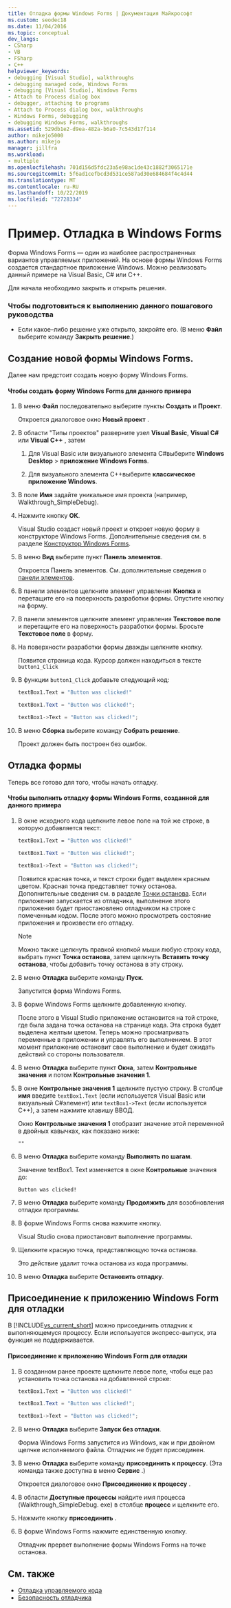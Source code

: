 ```yaml
---
title: Отладка формы Windows Forms | Документация Майкрософт
ms.custom: seodec18
ms.date: 11/04/2016
ms.topic: conceptual
dev_langs:
- CSharp
- VB
- FSharp
- C++
helpviewer_keywords:
- debugging [Visual Studio], walkthroughs
- debugging managed code, Windows Forms
- debugging [Visual Studio], Windows Forms
- Attach to Process dialog box
- debugger, attaching to programs
- Attach to Process dialog box, walkthroughs
- Windows Forms, debugging
- debugging Windows Forms, walkthroughs
ms.assetid: 529db1e2-d9ea-482a-b6a0-7c543d17f114
author: mikejo5000
ms.author: mikejo
manager: jillfra
ms.workload:
- multiple
ms.openlocfilehash: 701d156d5fdc23a5e98ac1de43c1882f3065171e
ms.sourcegitcommit: 5f6ad1cefbcd3d531ce587ad30e684684f4c4d44
ms.translationtype: MT
ms.contentlocale: ru-RU
ms.lasthandoff: 10/22/2019
ms.locfileid: "72728334"
---
```

# <a name="walkthrough-debugging-a-windows-form"></a>Пример. Отладка в Windows Forms
Форма Windows Forms — один из наиболее распространенных вариантов управляемых приложений. На основе формы Windows Forms создается стандартное приложение Windows. Можно реализовать данный примере на Visual Basic, C# или C++.

 Для начала необходимо закрыть и открыть решения.

### <a name="to-prepare-for-this-walkthrough"></a>Чтобы подготовиться к выполнению данного пошагового руководства

- Если какое–либо решение уже открыто, закройте его. (В меню **Файл** выберите команду **Закрыть решение**.)

## <a name="create-a-new-windows-form"></a>Создание новой формы Windows Forms.
 Далее нам предстоит создать новую форму Windows Forms.

#### <a name="to-create-the-windows-form-for-this-walkthrough"></a>Чтобы создать форму Windows Forms для данного примера

1. В меню **Файл** последовательно выберите пункты **Создать** и **Проект**.

     Откроется диалоговое окно **Новый проект** .

2. В области "Типы проектов" разверните узел **Visual Basic**, **Visual C#** или **Visual C++** , затем

    1. Для Visual Basic или визуального элемента C#выберите **Windows Desktop**  > **приложение Windows Forms**.

    2. Для визуального элемента C++выберите **классическое приложение Windows**.

3. В поле **Имя** задайте уникальное имя проекта (например, Walkthrough_SimpleDebug).

4. Нажмите кнопку **ОК**.

     Visual Studio создаст новый проект и откроет новую форму в конструкторе Windows Forms. Дополнительные сведения см. в разделе [Конструктор Windows Forms](/previous-versions/visualstudio/visual-studio-2010/e06hs424\(v\=vs.100\)).

5. В меню **Вид** выберите пункт **Панель элементов**.

     Откроется Панель элементов. См. дополнительные сведения о [панели элементов](../ide/reference/toolbox.md).

6. В панели элементов щелкните элемент управления **Кнопка** и перетащите его на поверхность разработки формы. Опустите кнопку на форму.

7. В панели элементов щелкните элемент управления **Текстовое поле** и перетащите его на поверхность разработки формы. Бросьте **Текстовое поле** в форму.

8. На поверхности разработки формы дважды щелкните кнопку.

     Появится страница кода. Курсор должен находиться в тексте `button1_Click`

10. В функции `button1_Click` добавьте следующий код:

    ```vb
    textBox1.Text = "Button was clicked!"
    ```

    ```csharp
    textBox1.Text = "Button was clicked!";
    ```

    ```cpp
    textBox1->Text = "Button was clicked!";
    ```

11. В меню **Сборка** выберите команду **Собрать решение**.

     Проект должен быть построен без ошибок.

## <a name="debug-your-form"></a>Отладка формы
 Теперь все готово для того, чтобы начать отладку.

#### <a name="to-debug-the-windows-form-created-for-this-walkthrough"></a>Чтобы выполнить отладку формы Windows Forms, созданной для данного примера

1. В окне исходного кода щелкните левое поле на той же строке, в которую добавляется текст:

     ```vb
    textBox1.Text = "Button was clicked!"
    ```

    ```csharp
    textBox1.Text = "Button was clicked!";
    ```

    ```cpp
    textBox1->Text = "Button was clicked!";
    ```

     Появится красная точка, и текст строки будет выделен красным цветом. Красная точка представляет точку останова. Дополнительные сведения см. в разделе [Точки останова](https://msdn.microsoft.com/fe4eedc1-71aa-4928-962f-0912c334d583). Если приложение запускается из отладчика, выполнение этого приложения будет приостановлено отладчиком на строке с помеченным кодом. После этого можно просмотреть состояние приложения и произвести его отладку.

    > [!NOTE]
    > Можно также щелкнуть правкой кнопкой мыши любую строку кода, выбрать пункт **Точка останова**, затем щелкнуть **Вставить точку останова**, чтобы добавить точку останова в эту строку.

2. В меню **Отладка** выберите команду **Пуск**.

     Запустится форма Windows Forms.

3. В форме Windows Forms щелкните добавленную кнопку.

     После этого в Visual Studio приложение остановится на той строке, где была задана точка останова на странице кода. Эта строка будет выделена желтым цветом. Теперь можно просматривать переменные в приложении и управлять его выполнением. В этот момент приложение остановит свое выполнение и будет ожидать действий со стороны пользователя.

4. В меню **Отладка** выберите пункт **Окна**, затем **Контрольные значения** и потом **Контрольные значения 1**.

5. В окне **Контрольные значения 1** щелкните пустую строку. В столбце **имя** введите `textBox1.Text` (если используется Visual Basic или визуальный C#элемент) или `textBox1->Text` (если используется C++), а затем нажмите клавишу ВВОД.

     Окно **Контрольные значения 1** отобразит значение этой переменной в двойных кавычках, как показано ниже:

    `""`

6. В меню **Отладка** выберите команду **Выполнять по шагам**.

     Значение textBox1. Text изменяется в окне **Контрольные** значения до:

    `Button was clicked!`

7. В меню **Отладка** выберите команду **Продолжить** для возобновления отладки программы.

8. В форме Windows Forms снова нажмите кнопку.

     Visual Studio снова приостановит выполнение программы.

9. Щелкните красную точка, представляющую точка останова.

     Это действие удалит точка останова из кода программы.

10. В меню **Отладка** выберите **Остановить отладку**.

## <a name="attach-to-your-windows-form-application-for-debugging"></a>Присоединение к приложению Windows Form для отладки
 В [!INCLUDE[vs_current_short](../code-quality/includes/vs_current_short_md.md)] можно присоединить отладчик к выполняющемуся процессу. Если используется экспресс-выпуск, эта функция не поддерживается.

#### <a name="to-attach-to-the-windows-form-application-for-debugging"></a>Присоединение к приложению Windows Form для отладки

1. В созданном ранее проекте щелкните левое поле, чтобы еще раз установить точка останова на добавленной строке:

     ```vb
    textBox1.Text = "Button was clicked!"
    ```

    ```csharp
    textBox1.Text = "Button was clicked!";
    ```

    ```cpp
    textBox1->Text = "Button was clicked!";
    ```

2. В меню **Отладка** выберите **Запуск без отладки**.

     Форма Windows Forms запустится из Windows, как и при двойном щелчке исполняемого файла. Отладчик не будет присоединен.

3. В меню **Отладка** выберите команду **присоединить к процессу**. (Эта команда также доступна в меню **Сервис** .)

     Откроется диалоговое окно **Присоединение к процессу** .

4. В области **Доступные процессы** найдите имя процесса (Walkthrough_SimpleDebug. exe) в столбце **процесс** и щелкните его.

5. Нажмите кнопку **присоединить** .

6. В форме Windows Forms нажмите единственную кнопку.

     Отладчик прервет выполнение формы Windows Forms на точке останова.

## <a name="see-also"></a>См. также
- [Отладка управляемого кода](../debugger/debugging-managed-code.md)
- [Безопасность отладчика](../debugger/debugger-security.md)
